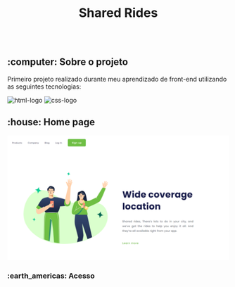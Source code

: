 <h1 align="center"><strong>Shared Rides</strong></h1>
<br>
<br>
<h2>:computer: Sobre o projeto</h2>
<p>Primeiro projeto realizado durante meu aprendizado de front-end utilizando as seguintes tecnologias:</p>
<img src="https://img.shields.io/badge/HTML-239120?style=for-the-badge&logo=html5&logoColor=white" alt="html-logo"/>

<img src="https://img.shields.io/badge/CSS-239120?&style=for-the-badge&logo=css3&logoColor=white" alt="css-logo"/>

<h2>:house: Home page</h2>
<img src="https://github.com/ryanwsm/Shared-Rides/blob/main/img/shared-rides.png?raw=true" alt="home-page"/>

<h3>:earth_americas: Acesso</h3>

